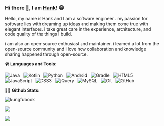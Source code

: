 ### Hi there 👋, I am [Hank](https://kungfubook.github.io/)! 😁

<!--
**kungfubook/kungfubook** is a ✨ _special_ ✨ repository because its `README.md` (this file) appears on your GitHub profile.

Here are some ideas to get you started:

- 🔭 I’m currently working on ...
- 🌱 I’m currently learning ...
- 👯 I’m looking to collaborate on ...
- 🤔 I’m looking for help with ...
- 💬 Ask me about ...
- 📫 How to reach me: ...
- 😄 Pronouns: ...
- ⚡ Fun fact: ...
-->

Hello, my name is Hank and I am a  software engineer . my passion for software lies with dreaming up ideas and making them come true with elegant interfaces. i take great care in the experience, architecture, and code quality of the things I build.

i am also an open-source enthusiast and maintainer. i learned a lot from the open-source community and i love how collaboration and knowledge sharing happened through open-source.

**🛠 Languages and Tools:** 

![Java](https://img.shields.io/badge/-Java-black?logo=java&style=social)&nbsp;&nbsp;
![Kotlin](https://img.shields.io/badge/-Kotlin-black?logo=kotlin&style=social)&nbsp;&nbsp;
![Python](https://img.shields.io/badge/-Python-black?logo=Python&style=social)&nbsp;&nbsp;
![Android](https://img.shields.io/badge/-Android-black?logo=android&style=social)&nbsp;&nbsp;
![Gradle](https://img.shields.io/badge/-Gradle-black?logo=gradle&style=social)&nbsp;&nbsp;
![HTML5](https://img.shields.io/badge/-HTML5-black?logo=html5&style=social)&nbsp;&nbsp;
![JavaScript](https://img.shields.io/badge/-JavaScript-black?logo=javascript&style=social)&nbsp;&nbsp;
![CSS3](https://img.shields.io/badge/-CSS3-black?logo=css3&style=social)&nbsp;&nbsp;
![jQuery](https://img.shields.io/badge/-jQuery-black?logo=jquery&style=social)&nbsp;&nbsp;
![MySQL](https://img.shields.io/badge/-MySQL-black?logo=mysql&style=social)&nbsp;&nbsp;
![Git](https://img.shields.io/badge/-Git-black?logo=git&style=social)&nbsp;&nbsp;
![GitHub](https://img.shields.io/badge/-GitHub-black?logo=github&style=social)&nbsp;&nbsp;

**🏄‍♂️ Github Stats:** 

<p align="left"> <img src="https://github-readme-stats.vercel.app/api?username=kungfubook&show_icons=true&theme=gotham" alt="kungfubook" />

<p align="left"> <img src="https://github-readme-stats.vercel.app/api/top-langs/?username=kungfubook&theme=gotham&layout=compact"  />

<p align="left"> <img src="https://github-profile-trophy.vercel.app/?username=kungfubook&theme=onedark"  />






